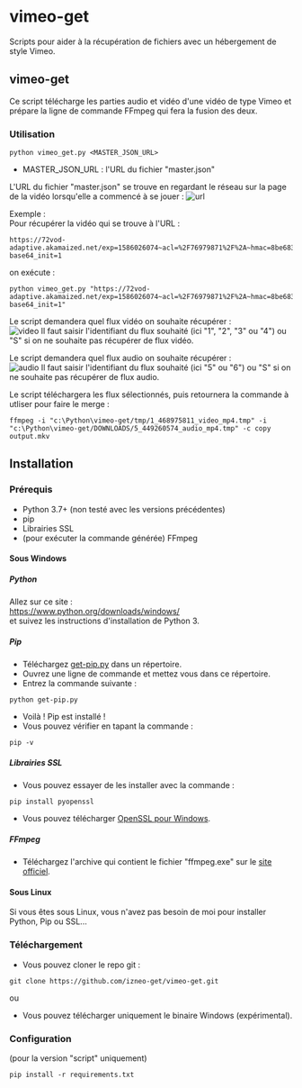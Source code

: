 # vimeo-get
Scripts pour aider à la récupération de fichiers avec un hébergement de style Vimeo.


## vimeo-get
Ce script télécharge les parties audio et vidéo d'une vidéo de type Vimeo et prépare la ligne de commande FFmpeg qui fera la fusion des deux.
### Utilisation
```
python vimeo_get.py <MASTER_JSON_URL>
```
* MASTER_JSON_URL : l'URL du fichier "master.json"


L'URL du fichier "master.json" se trouve en regardant le réseau sur la page de la vidéo lorsqu'elle a commencé à se jouer : 
![url](https://i.imgur.com/HfmuM7P.png)

Exemple :  
Pour récupérer la vidéo qui se trouve à l'URL :
```
https://72vod-adaptive.akamaized.net/exp=1586026074~acl=%2F76979871%2F%2A~hmac=8be6837340fa8b9cfaeb45cead4a837c90324a975dfce02e34090c85a83ca62b/76979871/sep/video/468975811,449262797,449260574,449260571/master.json?base64_init=1
```
on exécute :
```
python vimeo_get.py "https://72vod-adaptive.akamaized.net/exp=1586026074~acl=%2F76979871%2F%2A~hmac=8be6837340fa8b9cfaeb45cead4a837c90324a975dfce02e34090c85a83ca62b/76979871/sep/video/468975811,449262797,449260574,449260571/master.json?base64_init=1"
```
Le script demandera quel flux vidéo on souhaite récupérer :  
![video](https://i.imgur.com/kP00VDC.png)
Il faut saisir l'identifiant du flux souhaité (ici "1", "2", "3" ou "4") ou "S" si on ne souhaite pas récupérer de flux vidéo. 

Le script demandera quel flux audio on souhaite récupérer :  
![audio](https://i.imgur.com/i6wAehD.png)
Il faut saisir l'identifiant du flux souhaité (ici "5" ou "6") ou "S" si on ne souhaite pas récupérer de flux audio. 

Le script téléchargera les flux sélectionnés, puis retournera la commande à utliser pour faire le merge : 
```
ffmpeg -i "c:\Python\vimeo-get/tmp/1_468975811_video_mp4.tmp" -i "c:\Python\vimeo-get/DOWNLOADS/5_449260574_audio_mp4.tmp" -c copy output.mkv
```



## Installation
### Prérequis
- Python 3.7+ (non testé avec les versions précédentes)
- pip
- Librairies SSL
- (pour exécuter la commande générée) FFmpeg

#### Sous Windows
##### Python
Allez sur ce site :  
https://www.python.org/downloads/windows/  
et suivez les instructions d'installation de Python 3.

##### Pip
- Téléchargez [get-pip.py](https://bootstrap.pypa.io/get-pip.py) dans un répertoire.
- Ouvrez une ligne de commande et mettez vous dans ce répertoire.
- Entrez la commande suivante :  
```
python get-pip.py
```
- Voilà ! Pip est installé !
- Vous pouvez vérifier en tapant la commande :  
```
pip -v
```

##### Librairies SSL
- Vous pouvez essayer de les installer avec la commande :  
```
pip install pyopenssl
```
- Vous pouvez télécharger [OpenSSL pour Windows](http://gnuwin32.sourceforge.net/packages/openssl.htm). 

##### FFmpeg
- Téléchargez l'archive qui contient le fichier "ffmpeg.exe" sur le [site officiel](http://ffmpeg.org/download.html).

#### Sous Linux
Si vous êtes sous Linux, vous n'avez pas besoin de moi pour installer Python, Pip ou SSL...  

### Téléchargement
- Vous pouvez cloner le repo git :  
```
git clone https://github.com/izneo-get/vimeo-get.git
```
ou  
- Vous pouvez télécharger uniquement le binaire Windows (expérimental).  


### Configuration
(pour la version "script" uniquement)
```
pip install -r requirements.txt
```
